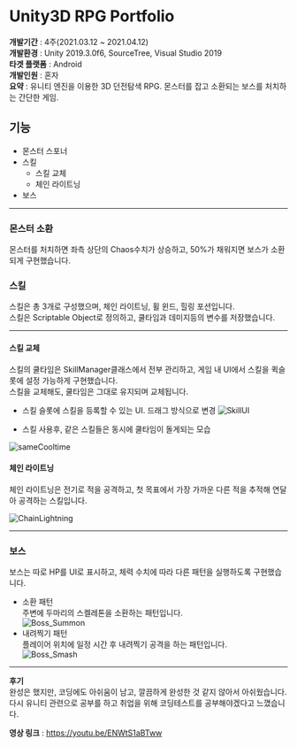 # Unity3D RPG Portfolio
**개발기간** : 4주(2021.03.12 ~ 2021.04.12)   
**개발환경** : Unity 2019.3.0f6, SourceTree, Visual Studio 2019   
**타겟 플랫폼** : Android   
**개발인원** : 혼자   
**요약** : 유니티 엔진을 이용한 3D 던전탐색 RPG. 몬스터를 잡고 소환되는 보스를 처치하는 간단한 게임.    
   
## 기능
+ 몬스터 스포너
+ 스킬 
  + 스킬 교체
  + 체인 라이트닝
+ 보스
***
### 몬스터 소환
몬스터를 처치하면 좌측 상단의 Chaos수치가 상승하고, 50%가 채워지면 보스가 소환되게 구현했습니다.   
### 스킬
스킬은 총 3개로 구성했으며, 체인 라이트닝, 휠 윈드, 힐링 포션입니다.   
스킬은 Scriptable Object로 정의하고, 쿨타임과 데미지등의 변수를 저장했습니다.
***
#### 스킬 교체   
스킬의 쿨타임은 SkillManager클래스에서 전부 관리하고, 게임 내 UI에서 스킬을 퀵슬롯에 설정 가능하게 구현했습니다.   
스킬을 교체해도, 쿨타임은 그대로 유지되며 교체됩니다.   
+ 스킬 슬롯에 스킬을 등록할 수 있는 UI. 드래그 방식으로 변경
![SkillUI](https://user-images.githubusercontent.com/54834146/114380435-0afac000-9bc5-11eb-867f-ac95c45dffa8.PNG)   

+ 스킬 사용후, 같은 스킬들은 동시에 쿨타임이 돌게되는 모습   

![sameCooltime](https://user-images.githubusercontent.com/54834146/114380182-bb1bf900-9bc4-11eb-986c-5759eccda7c8.PNG)   
#### 체인 라이트닝
체인 라이트닝은 전기로 적을 공격하고, 첫 목표에서 가장 가까운 다른 적을 추적해 연달아 공격하는 스킬입니다.   

![ChainLightning](https://user-images.githubusercontent.com/54834146/114380753-63ca5880-9bc5-11eb-96fa-df38af3468d9.PNG)   
***
### 보스
보스는 따로 HP를 UI로 표시하고, 체력 수치에 따라 다른 패턴을 실행하도록 구현했습니다.   
+ 소환 패턴   
주변에 두마리의 스켈레톤을 소환하는 패턴입니다.   
![Boss_Summon](https://user-images.githubusercontent.com/54834146/114381023-a3914000-9bc5-11eb-8d2c-c1362e476229.PNG)   
+ 내려찍기 패턴   
플레이어 위치에 일정 시간 후 내려찍기 공격을 하는 패턴입니다.   
![Boss_Smash](https://user-images.githubusercontent.com/54834146/114381131-bd328780-9bc5-11eb-9d83-dac561b6fc2f.PNG)   

***
**후기**   
완성은 했지만, 코딩에도 아쉬움이 남고, 깔끔하게 완성한 것 같지 않아서 아쉬웠습니다.   
다시 유니티 관련으로 공부를 하고 취업을 위해 코딩테스트를 공부해야겠다고 느꼈습니다.
   
   
**영상 링크** : https://youtu.be/ENWtS1aBTww
